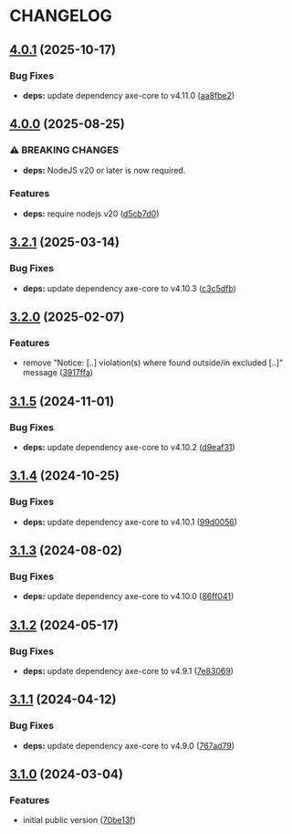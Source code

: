 # CHANGELOG

## [4.0.1](https://github.com/Forsakringskassan/cypress-axe/compare/v4.0.0...v4.0.1) (2025-10-17)

### Bug Fixes

* **deps:** update dependency axe-core to v4.11.0 ([aa8fbe2](https://github.com/Forsakringskassan/cypress-axe/commit/aa8fbe23b11f771c23da70448a76b49ccff5eccf))

## [4.0.0](https://github.com/Forsakringskassan/cypress-axe/compare/v3.2.1...v4.0.0) (2025-08-25)

### ⚠ BREAKING CHANGES

* **deps:** NodeJS v20 or later is now required.

### Features

* **deps:** require nodejs v20 ([d5cb7d0](https://github.com/Forsakringskassan/cypress-axe/commit/d5cb7d0f8c9e7309130308b28a6f546dbbb96725))

## [3.2.1](https://github.com/Forsakringskassan/cypress-axe/compare/v3.2.0...v3.2.1) (2025-03-14)

### Bug Fixes

* **deps:** update dependency axe-core to v4.10.3 ([c3c5dfb](https://github.com/Forsakringskassan/cypress-axe/commit/c3c5dfb2312844024ccd5884bcfa0e4c75d17d2e))

## [3.2.0](https://github.com/Forsakringskassan/cypress-axe/compare/v3.1.5...v3.2.0) (2025-02-07)

### Features

* remove "Notice: [..] violation(s) where found outside/in excluded [..]" message ([3917ffa](https://github.com/Forsakringskassan/cypress-axe/commit/3917ffa20219b78e716f1fd0c1b9899cc175100f))

## [3.1.5](https://github.com/Forsakringskassan/cypress-axe/compare/v3.1.4...v3.1.5) (2024-11-01)


### Bug Fixes

* **deps:** update dependency axe-core to v4.10.2 ([d9eaf31](https://github.com/Forsakringskassan/cypress-axe/commit/d9eaf318ff25f7e79b33c1a14f8b2461003f9de1))

## [3.1.4](https://github.com/Forsakringskassan/cypress-axe/compare/v3.1.3...v3.1.4) (2024-10-25)


### Bug Fixes

* **deps:** update dependency axe-core to v4.10.1 ([99d0056](https://github.com/Forsakringskassan/cypress-axe/commit/99d005661f85cb0ffb7074779976c2bfaeb15a25))

## [3.1.3](https://github.com/Forsakringskassan/cypress-axe/compare/v3.1.2...v3.1.3) (2024-08-02)


### Bug Fixes

* **deps:** update dependency axe-core to v4.10.0 ([86ff041](https://github.com/Forsakringskassan/cypress-axe/commit/86ff041250c294b2a937ebbf8f912eb0e99a573e))

## [3.1.2](https://github.com/Forsakringskassan/cypress-axe/compare/v3.1.1...v3.1.2) (2024-05-17)


### Bug Fixes

* **deps:** update dependency axe-core to v4.9.1 ([7e83069](https://github.com/Forsakringskassan/cypress-axe/commit/7e83069eba75a1f7d0a506b4d58750d7f5f799f7))

## [3.1.1](https://github.com/Forsakringskassan/cypress-axe/compare/v3.1.0...v3.1.1) (2024-04-12)


### Bug Fixes

* **deps:** update dependency axe-core to v4.9.0 ([767ad79](https://github.com/Forsakringskassan/cypress-axe/commit/767ad7936503bbf90ea36fd6b22550546a99968a))

## [3.1.0](https://github.com/Forsakringskassan/cypress-axe/compare/v3.0.4...v3.1.0) (2024-03-04)


### Features

* initial public version ([70be13f](https://github.com/Forsakringskassan/cypress-axe/commit/70be13f9aa7ddf8c70bb19441753cbd9122929ec))
